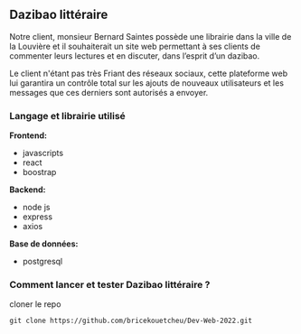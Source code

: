 ## Dazibao littéraire

Notre client, monsieur Bernard Saintes possède une librairie dans la ville de la Louvière et il souhaiterait un site web permettant 
à ses clients de commenter leurs lectures et en discuter, dans l’esprit d’un dazibao.

Le client n'étant pas très Friant des réseaux sociaux, cette plateforme web lui garantira un contrôle total sur les ajouts de nouveaux 
utilisateurs et les messages que ces derniers sont autorisés a envoyer.

### Langage et librairie utilisé

**Frontend:**
- javascripts
- react
- boostrap

**Backend:**
- node js 
- express
- axios

**Base de données:**
- postgresql

### Comment lancer et tester Dazibao littéraire ?

cloner le repo
```
git clone https://github.com/bricekouetcheu/Dev-Web-2022.git
```
